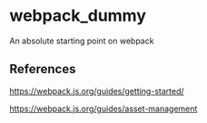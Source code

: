 # webpack_dummy

An absolute starting point on webpack

## References

https://webpack.js.org/guides/getting-started/

<https://webpack.js.org/guides/asset-management>
